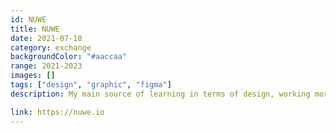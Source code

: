 ```yaml
---
id: NUWE
title: NUWE
date: 2021-07-18
category: exchange
backgroundColor: "#aaccaa"
range: 2021-2023
images: []
tags: ["design", "graphic", "figma"]
description: My main source of learning in terms of design, working more than 2 years as main Graphic Designer of the company.

link: https://nuwe.io
---
```

